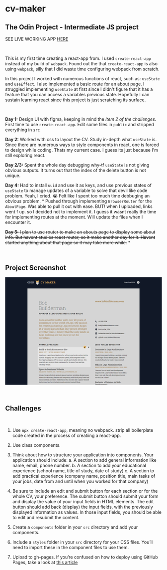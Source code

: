 # cv-maker

## The Odin Project - Intermediate JS project

SEE LIVE WORKING APP [HERE](http://hello-damiro.github.io/cv-maker)

</br>

This is my first time creating a react-app from. I used `create-react-app` instead of my build of `webpack`. Found out the that `create-react-app` is also using `webpack`, silly that I did waste time configuring webpack from scratch.

In this project I worked with numerous functions of react, such as: `useState` and `useEffect`. I also implemented a basic route for an about page. I struggled implementing `useState` at first since I didn't figure that it has a feature that you can access a variables previous state. Hopefully I can sustain learning react since this project is just scratching its surface.

</br>

**Day 1:** Design UI with figma, keeping in mind the _item 2 of the challenges_. First time to use `create-react-app`. Edit some files in `public` and stripped everything in `src`

**Day 2:** Worked with css to layout the CV. Study in-depth what `useState` is. Since there are numerous ways to style components in react, one is forced to design while coding. Thats my current case. I guess its just because I'm still exploring react.

**Day 2/3:** Spent the whole day debugging why-tf `useState` is not giving obvious outputs. It turns out that the index of the delete button is not unique.

**Day 4:** Had to install `uuid` and use it as keys, and use previous states of `useState` to manage updates of a variable to solve that devil like code problem. Yeah, I cried. 😭 Felt like I spent too much time debbuging an obvious problem. \* Pushed through implementing `BrowserRouter` for the `AboutPage`. Was able to pull it out with ease. BUT! when I uploaded, links went f up. so I decided not to implement it. I guess it wasnt really the time for implementing routes at the moment. Will update the files when I encounter it.

~~**Day 5:** I plan to use router to make an abouts page to display some about info. But havent studies react router, so it make another day for it. Havent started anything about that page so it may take more while.~~ \*

</br>

## Project Screenshot

![Screenshot](https://github.com/hello-damiro/cv-maker/blob/main/src/assets/images/screenshot.png?raw=true)

</br>

## Challenges

</br>

1. Use `npx create-react-app`, meaning no webpack. strip all boilerplate code created in the process of creatiing a react-app.

2. Use class components.

3. Think about how to structure your application into components. Your application should include:
   a. A section to add general information like name, email, phone number.
   b. A section to add your educational experience (school name, title of study, date of study)
   c. A section to add practical experience (company name, position title, main tasks of your jobs, date from and until when you worked for that company)

4. Be sure to include an edit and submit button for each section or for the whole CV, your preference. The submit button should submit your form and display the value of your input fields in HTML elements. The edit button should add back (display) the input fields, with the previously displayed information as values. In those input fields, you should be able to edit and resubmit the content.

5. Create a `components` folder in your `src` directory and add your components.

6. Include a `styles` folder in your `src` directory for your CSS files. You’ll need to import these in the component files to use them.

7. Upload to gh-pages. If you’re confused on how to deploy using GitHub Pages, take a look at [this article](https://blog.usejournal.com/how-to-deploy-your-react-app-into-github-pages-b2c96292b18e)
